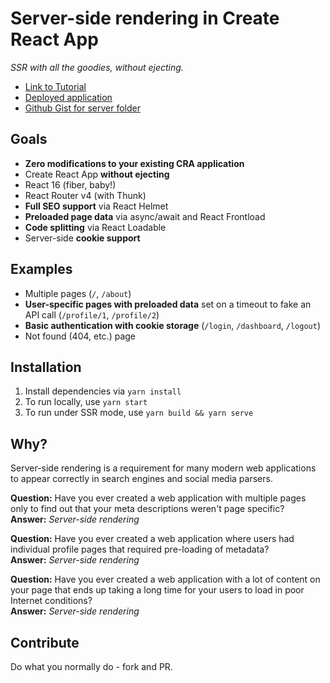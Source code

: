 # Server-side rendering in Create React App

_SSR with all the goodies, without ejecting._

- [Link to Tutorial](https://medium.com/@cereallarceny/server-side-rendering-in-create-react-app-with-all-the-goodies-without-ejecting-4c889d7db25e)
- [Deployed application](https://cra-ssr.herokuapp.com/)
- [Github Gist for server folder](https://gist.github.com/cereallarceny/ee1b86227aabaf4a4b2a3144b84dfaa2)

## Goals

- **Zero modifications to your existing CRA application**
- Create React App **without ejecting**
- React 16 (fiber, baby!)
- React Router v4 (with Thunk)
- **Full SEO support** via React Helmet
- **Preloaded page data** via async/await and React Frontload
- **Code splitting** via React Loadable
- Server-side **cookie support**

## Examples

- Multiple pages (`/`, `/about`)
- **User-specific pages with preloaded data** set on a timeout to fake an API call (`/profile/1`, `/profile/2`)
- **Basic authentication with cookie storage** (`/login`, `/dashboard`, `/logout`)
- Not found (404, etc.) page

## Installation

1.  Install dependencies via `yarn install`
2.  To run locally, use `yarn start`
3.  To run under SSR mode, use `yarn build && yarn serve`

## Why?

Server-side rendering is a requirement for many modern web applications to appear correctly in search engines and social media parsers.

**Question:** Have you ever created a web application with multiple pages only to find out that your meta descriptions weren't page specific?<br />
**Answer:** _Server-side rendering_

**Question:** Have you ever created a web application where users had individual profile pages that required pre-loading of metadata?<br />
**Answer:** _Server-side rendering_

**Question:** Have you ever created a web application with a lot of content on your page that ends up taking a long time for your users to load in poor Internet conditions?<br />
**Answer:** _Server-side rendering_

## Contribute

Do what you normally do - fork and PR.
